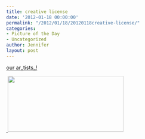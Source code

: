 ```yaml
---
title: creative license
date: '2012-01-18 00:00:00'
permalink: "/2012/01/18/20120118creative-license/"
categories:
- Picture of the Day
- Uncategorized
author: Jennifer
layout: post
---
```


[our ar_tists_!](http://www.flickr.com/photos/jenniferandJennifers_photos/sets/72157628916854331/)

[ <img title="IMG_0651 - Version 2" height="150" alt="" width="310" class="alignnone size-thumbnail wp-image-1388" src="http://static.squarespace.com/static/50db6bb3e4b015296cd43789/50dfa5b1e4b0dc6320e0b5ea/50dfa5b3e4b0dc6320e0b8ac/1326812046000/?format=original" />](http://www.flickr.com/photos/jenniferandJennifers_photos/sets/72157628916854331/)
